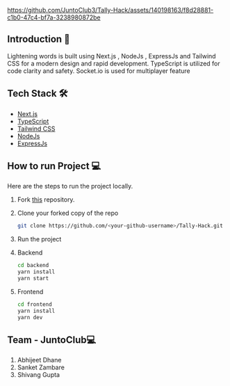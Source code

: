 


https://github.com/JuntoClub3/Tally-Hack/assets/140198163/f8d28881-c1b0-47c4-bf7a-3238980872be




## Introduction 👋

Lightening words is built using Next.js , NodeJs , ExpressJs and Tailwind CSS for a modern design and rapid development. TypeScript is utilized for code clarity and safety. Socket.io is used for multiplayer feature

## Tech Stack 🛠️

- [Next.js](https://nextjs.org)
- [TypeScript](https://www.typescriptlang.org)
- [Tailwind CSS](https://tailwindcss.com)
- [NodeJs](https://nodejs.org/en)
- [ExpressJs](https://expressjs.com/)

## How to run Project 💻

Here are the steps to run the project locally.

1. Fork [this](https://github.com/JuntoClub3/Tally-Hack.git) repository.

2. Clone your forked copy of the repo

   ```bash
   git clone https://github.com/<your-github-username>/Tally-Hack.git
   ```

3. Run the project

1. Backend
   ```bash
   cd backend
   yarn install
   yarn start
   ```

2. Frontend
   ```bash
   cd frontend
   yarn install
   yarn dev
   ```

## Team - JuntoClub💻
1. Abhijeet Dhane
2. Sanket Zambare
3. Shivang Gupta

